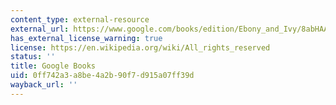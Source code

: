 ```yaml
---
content_type: external-resource
external_url: https://www.google.com/books/edition/Ebony_and_Ivy/8abHAAAAQBAJ?hl=en&gbpv=1
has_external_license_warning: true
license: https://en.wikipedia.org/wiki/All_rights_reserved
status: ''
title: Google Books
uid: 0ff742a3-a8be-4a2b-90f7-d915a07ff39d
wayback_url: ''
---
```

